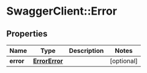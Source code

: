 # SwaggerClient::Error

## Properties
Name | Type | Description | Notes
------------ | ------------- | ------------- | -------------
**error** | [**ErrorError**](ErrorError.md) |  | [optional] 


